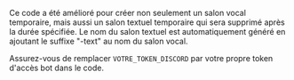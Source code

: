 Ce code a été amélioré pour créer non seulement un salon vocal temporaire, mais aussi un salon textuel temporaire qui sera supprimé après la durée spécifiée. Le nom du salon textuel est automatiquement généré en ajoutant le suffixe "-text" au nom du salon vocal.

Assurez-vous de remplacer `VOTRE_TOKEN_DISCORD` par votre propre token d'accès bot dans le code.
